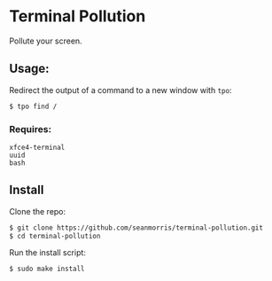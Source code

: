 # Terminal Pollution

Pollute your screen.

## Usage:

Redirect the output of a command to a new window with `tpo`:

```bash
$ tpo find /
```
### Requires:
	xfce4-terminal
	uuid
	bash

## Install

Clone the repo:

```bash
$ git clone https://github.com/seanmorris/terminal-pollution.git
$ cd terminal-pollution
```

Run the install script:


```bash
$ sudo make install
```
